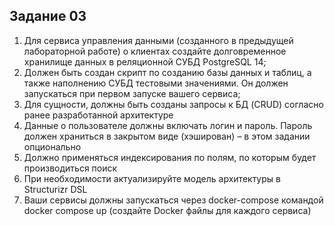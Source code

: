 ## Задание 03

1. Для сервиса управления данными (созданного в предыдущей лабораторной 
работе) о клиентах создайте долговременное хранилище данных в 
реляционной СУБД PostgreSQL 14; 
2. Должен быть создан скрипт по созданию базы данных и таблиц, а также 
наполнению СУБД тестовыми значениями. Он должен запускаться при первом 
запуске вашего сервиса; 
3. Для сущности, должны быть созданы запросы к БД (CRUD) согласно ранее 
разработанной архитектуре 
4. Данные о пользователе должны включать логин и пароль. Пароль должен 
храниться в закрытом виде (хэширован) – в этом задании опционально 
5. Должно применяться индексирования по полям, по которым будет 
производиться поиск 
6. При необходимости актуализируйте модель архитектуры в Structurizr DSL 
7. Ваши сервисы должны запускаться через docker-compose командой docker
compose up (создайте Docker файлы для каждого сервиса) 

